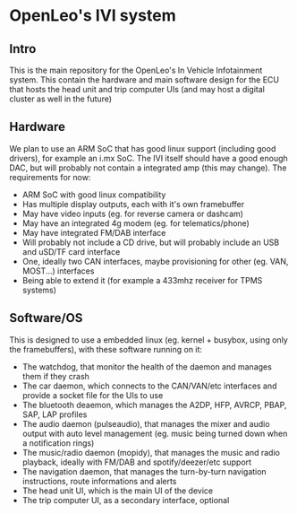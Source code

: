 # OpenLeo's IVI system

## Intro

This is the main repository for the OpenLeo's In Vehicle Infotainment system. This contain the hardware and main software design for the ECU that hosts the head unit and trip computer UIs (and may host a digital cluster as well in the future)

## Hardware

We plan to use an ARM SoC that has good linux support (including good drivers), for example an i.mx SoC. The IVI itself should have a good enough DAC, but will probably not contain a integrated amp (this may change). The requirements for now:

* ARM SoC with good linux compatibility
* Has multiple display outputs, each with it's own framebuffer
* May have video inputs (eg. for reverse camera or dashcam)
* May have an integrated 4g modem (eg. for telematics/phone)
* May have integrated FM/DAB interface
* Will probably not include a CD drive, but will probably include an USB and uSD/TF card interface
* One, ideally two CAN interfaces, maybe provisioning for other (eg. VAN, MOST...) interfaces
* Being able to extend it (for example a 433mhz receiver for TPMS systems)


## Software/OS

This is designed to use a embedded linux (eg. kernel + busybox, using only the framebuffers), with these software running on it:

* The watchdog, that monitor the health of the daemon and manages them if they crash
* The car daemon, which connects to the CAN/VAN/etc interfaces and provide a socket file for the UIs to use
* The bluetooth deaemon, which manages the A2DP, HFP, AVRCP, PBAP, SAP, LAP profiles
* The audio daemon (pulseaudio), that manages the mixer and audio output with auto level management (eg. music being turned down when a notification rings)
* The music/radio daemon (mopidy), that manages the music and radio playback, ideally with FM/DAB and spotify/deezer/etc support
* The navigation daemon, that manages the turn-by-turn navigation instructions, route informations and alerts
* The head unit UI, which is the main UI of the device
* The trip computer UI, as a secondary interface, optional
